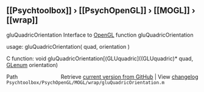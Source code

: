 ## [[Psychtoolbox]] &#8250; [[PsychOpenGL]] &#8250; [[MOGL]] &#8250; [[wrap]]

gluQuadricOrientation  Interface to [OpenGL](OpenGL) function gluQuadricOrientation  
  
usage:  gluQuadricOrientation( quad, orientation )  
  
C function:  void gluQuadricOrientation[(GLUquadric]((GLUquadric)\* quad, [GLenum](GLenum) orientation)  




<div class="code_header" style="text-align:right;">
  <span style="float:left;">Path&nbsp;&nbsp;</span> <span class="counter">Retrieve <a href=
  "https://raw.github.com/Psychtoolbox-3/Psychtoolbox-3/beta/Psychtoolbox/PsychOpenGL/MOGL/wrap/gluQuadricOrientation.m">current version from GitHub</a> | View <a href=
  "https://github.com/Psychtoolbox-3/Psychtoolbox-3/commits/beta/Psychtoolbox/PsychOpenGL/MOGL/wrap/gluQuadricOrientation.m">changelog</a></span>
</div>
<div class="code">
  <code>Psychtoolbox/PsychOpenGL/MOGL/wrap/gluQuadricOrientation.m</code>
</div>

